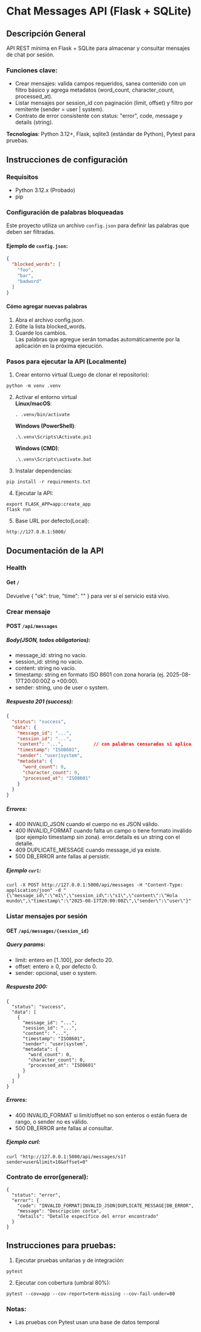 # Chat Messages API (Flask + SQLite)
## Descripción General
API REST mínima en Flask + SQLite para almacenar y consultar mensajes de chat por sesión.  
### Funciones clave:
* Crear mensajes: valida campos requeridos, sanea contenido con un filtro básico y agrega metadatos (word_count, character_count, processed_at).
* Listar mensajes por session_id con paginación (limit, offset) y filtro por remitente (sender = user | system).
* Contrato de error consistente con status: "error", code, message y details (string).

**Tecnologías**: Python 3.12+, Flask, sqlite3 (estándar de Python), Pytest para pruebas.

## Instrucciones de configuración
### Requisitos
- Python 3.12.x (Probado)
- pip
### Configuración de palabras bloqueadas
Este proyecto utiliza un archivo `config.json` para definir las palabras que deben ser filtradas.
#### Ejemplo de `config.json`:
```json
{
  "blocked_words": [
    "foo",
    "bar",
    "badword"
  ]
}
```
#### Cómo agregar nuevas palabras
1. Abra el archivo config.json.
2. Edite la lista blocked_words.
3. Guarde los cambios.  
Las palabras que agregue serán tomadas automáticamente por la aplicación en la próxima ejecución.  
### Pasos para ejecutar la API (Localmente)
1. Crear entorno virtual (Luego de clonar el repositorio):  
~~~
python -m venv .venv
~~~
2. Activar el entorno virtual  
      **Linux/macOS**: 
      ~~~
      . .venv/bin/activate
      ~~~
      **Windows (PowerShell)**: 
      ~~~
      .\.venv\Scripts\Activate.ps1
      ~~~
      **Windows (CMD)**: 
      ~~~
      .\.venv\Scripts\activate.bat
      ~~~
3. Instalar dependencias:  
~~~
pip install -r requirements.txt
~~~
4. Ejecutar la API:
~~~
export FLASK_APP=app:create_app
flask run
~~~
5. Base URL por defecto(Local):
~~~
http://127.0.0.1:5000/
~~~
## Documentación de la API
### Health
#### Get `/` 
Devuelve { "ok": true, "time": "<ISO8601>" } para ver si el servicio está vivo.

### Crear mensaje
#### POST `/api/messages`
##### Body(JSON, todos obligatorios):
* message_id: string no vacío.  
* session_id: string no vacío.  
* content: string no vacío.  
* timestamp: string en formato ISO 8601 con zona horaria (ej. 2025-08-17T20:00:00Z o +00:00).  
* sender: string, uno de user o system.  
##### Respuesta 201 (success):
```json
{
  "status": "success",
  "data": {
    "message_id": "...",
    "session_id": "...",
    "content": "...",           // con palabras censuradas si aplica
    "timestamp": "ISO8601",
    "sender": "user|system",
    "metadata": {
      "word_count": 0,
      "character_count": 0,
      "processed_at": "ISO8601"
    }
  }
}
```
##### Errores:
* 400 INVALID_JSON cuando el cuerpo no es JSON válido.  
* 400 INVALID_FORMAT cuando falta un campo o tiene formato inválido (por ejemplo timestamp sin zona). error.details es un string con el detalle.  
* 409 DUPLICATE_MESSAGE cuando message_id ya existe.  
* 500 DB_ERROR ante fallas al persistir.  
##### Ejemplo ```curl```:
~~~
curl -X POST http://127.0.0.1:5000/api/messages -H "Content-Type: application/json" -d "{\"message_id\":\"m1\",\"session_id\":\"s1\",\"content\":\"Hola mundo\",\"timestamp\":\"2025-08-17T20:00:00Z\",\"sender\":\"user\"}"
~~~
### Listar mensajes por sesión
#### GET ```/api/messages/{session_id}```
##### Query params:
* limit: entero en [1..100], por defecto 20.  
* offset: entero ≥ 0, por defecto 0.  
* sender: opcional, user o system.
##### Respuesta 200:
~~~
{
  "status": "success",
  "data": [
    {
      "message_id": "...",
      "session_id": "...",
      "content": "...",
      "timestamp": "ISO8601",
      "sender": "user|system",
      "metadata": {
        "word_count": 0,
        "character_count": 0,
        "processed_at": "ISO8601"
      }
    }
  ]
}
~~~
##### Errores:
* 400 INVALID_FORMAT si limit/offset no son enteros o están fuera de rango, o sender no es válido.  
* 500 DB_ERROR ante fallas al consultar.
##### Ejemplo curl:
~~~
curl "http://127.0.0.1:5000/api/messages/s1?sender=user&limit=10&offset=0"
~~~
### Contrato de error(general):
~~~
{
  "status": "error",
  "error": {
    "code": "INVALID_FORMAT|INVALID_JSON|DUPLICATE_MESSAGE|DB_ERROR",
    "message": "Descripción corta",
    "details": "Detalle específico del error encontrado"
  }
}
~~~
## Instrucciones para pruebas:
1. Ejecutar pruebas unitarias y de integración:  
~~~
pytest
~~~
2. Ejecutar con cobertura (umbral 80%):  
~~~
pytest --cov=app --cov-report=term-missing --cov-fail-under=80
~~~
### Notas:
* Las pruebas con Pytest usan una base de datos temporal

